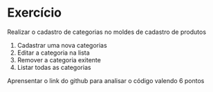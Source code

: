 # Exercício

Realizar o cadastro de categorias no moldes de cadastro de produtos
1. Cadastrar uma nova categorias
2. Editar a categoria na lista
3. Remover a categoria exitente
4. Listar todas as categorias

Aprensentar o link do github para analisar o código valendo 6 pontos
